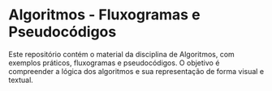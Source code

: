 # Algoritmos - Fluxogramas e Pseudocódigos

Este repositório contém o material da disciplina de Algoritmos, com exemplos práticos, fluxogramas e pseudocódigos. O objetivo é compreender a lógica dos algoritmos e sua representação de forma visual e textual.